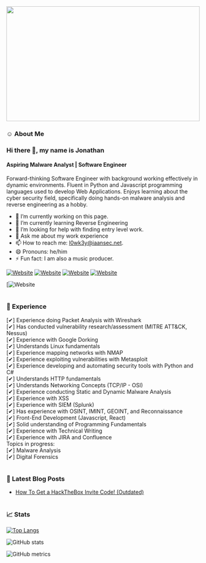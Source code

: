 <img src="https://github.com/L0WK3Y-IAAN/L0WK3Y-IAAN/blob/main/ezgif.com-gif-maker.gif?raw=true" width=100% height=300>

### ☺ About Me

### Hi there 👋, my name is Jonathan
#### Aspiring Malware Analyst | Software Engineer
Forward-thinking Software Engineer with background working
effectively in dynamic environments. Fluent in Python and
Javascript programming languages used to develop Web
Applications. Enjoys learning about the cyber security field,
specifically doing hands-on malware analysis and reverse
engineering as a hobby.


- 🔭 I’m currently working on this page. 
- 🌱 I’m currently learning Reverse Engineering 
- 🤔 I’m looking for help with finding entry level work. 
- 💬 Ask me about my work experience 
- 📫 How to reach me: l0wk3y@iaansec.net. 
- 😄 Pronouns: he/him 
- ⚡ Fun fact: I am also a music producer. 


[![Website](https://img.shields.io/website?label=iaansec.com&style=for-the-badge&url=https%3A%2F%2Fiaansec.com&color=green)](https://iaansec.com) [![Website](https://img.shields.io/website?label=dev.to&style=for-the-badge&url=https%3A%2F%2Fdev.to/l0wk3y&color=orange)](https://dev.to/l0wk3y) [![Website](https://img.shields.io/website?label=GitHub&style=for-the-badge&url=https%3A%2F%2Fgithub.com/l0wk3y&color=yellow)](https://github.com/L0WK3Y-IAAN) [![Website](https://img.shields.io/website?label=LinkedIn&style=for-the-badge&url=https://www.linkedin.com/in/l0wk3yiaansec/&color=blue)](https://www.linkedin.com/in/l0wk3yiaansec/)

[![Website](https://img.shields.io/static/v1?label=LinkedIn&message=LinkedIn&url=https://www.linkedin.com/in/l0wk3yiaansec/&color=blue)
#

### 💼 Experience
[✔] Experience doing Packet Analysis with Wireshark
<br /> [✔] Has conducted vulnerability research/assessment (MITRE ATT&CK, Nessus)
<br /> [✔] Experience with Google Dorking
<br /> [✔] Understands Linux fundamentals
<br /> [✔] Experience mapping networks with NMAP
<br /> [✔] Experience exploiting vulnerabilities with Metasploit
<br /> [✔] Experience developing and automating security tools with Python and C#
<br /> [✔] Understands HTTP fundamentals
<br /> [✔] Understands Networking Concepts (TCP/IP - OSI)
<br /> [✔] Experience conducting Static and Dynamic Malware Analysis
<br /> [✔] Experience with XSS
<br /> [✔] Experience with SIEM (Splunk)
<br /> [✔] Has experience with OSINT, IMINT, GEOINT, and Reconnaissance
<br /> [✔] Front-End Development (Javascript, React)
<br /> [✔] Solid understanding of Programming Fundamentals
<br /> [✔] Experience with Technical Writing
<br /> [✔] Experience with JIRA and Confluence
<br /> Topics in progress:
<br /> [✔] Malware Analysis
<br /> [✔] Digital Forensics

#

### 📕 Latest Blog Posts
<!-- BLOG-POST-LIST:START -->
- [How To Get a HackTheBox Invite Code! (Outdated)](https://dev.to/l0wk3y/how-to-get-a-hackthebox-invite-code-outdated-14i2)
<!-- BLOG-POST-LIST:END -->

#

### 📈 Stats

[![Top Langs](https://github-readme-stats.vercel.app/api/top-langs/?username=L0WK3Y-IAAN)](https://github.com/anuraghazra/github-readme-stats)

![GitHub stats](https://github-readme-stats.vercel.app/api?username=L0WK3Y-IAAN&show_icons=true&count_private=true)  

![GitHub metrics](https://metrics.lecoq.io/L0WK3Y-IAAN)  

